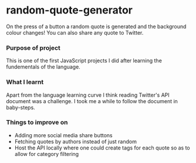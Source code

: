 # random-quote-generator
On the press of a button a random quote is generated and the background colour changes!
You can also share any quote to Twitter.

### Purpose of project
This is one of the first JavaScript projects I did after learning the fundementals of the language.

### What I learnt
Apart from the language learning curve I think reading Twitter's API document was a challenge. I took me a while to follow the document in baby-steps.

### Things to improve on
- Adding more social media share buttons
- Fetching quotes by authors instead of just random
- Host the API locally where one could create tags for each quote so as to allow for category filtering
